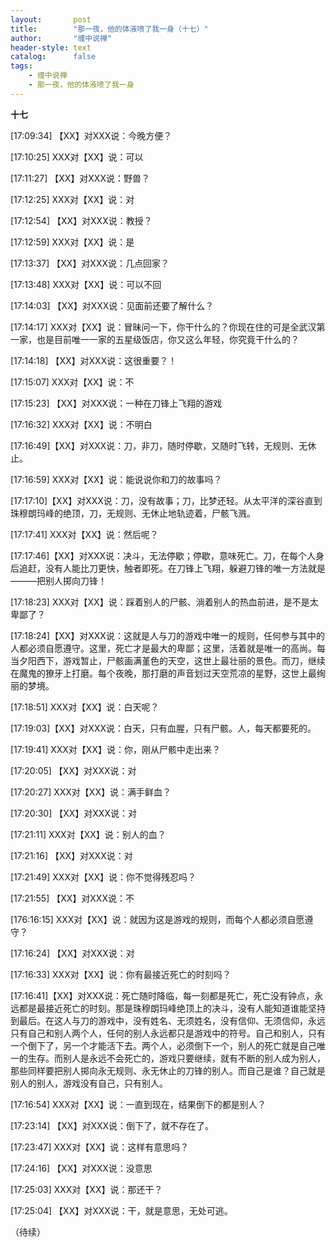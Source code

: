 ```yaml
---
layout:       post
title:        "那一夜，他的体液喷了我一身（十七）"
author:       "缠中说禅"
header-style: text
catalog:      false
tags:
    - 缠中说禅
    - 那一夜，他的体液喷了我一身
---
```


**十七**



[17:09:34] 【XX】对XXX说：今晚方便？

[17:10:25] XXX对【XX】说：可以

[17:11:27] 【XX】对XXX说：野兽？

[17:12:25] XXX对【XX】说：对

[17:12:54] 【XX】对XXX说：教授？

[17:12:59] XXX对【XX】说：是

[17:13:37] 【XX】对XXX说：几点回家？

[17:13:48] XXX对【XX】说：可以不回

[17:14:03] 【XX】对XXX说：见面前还要了解什么？

[17:14:17] XXX对【XX】说：冒昧问一下，你干什么的？你现在住的可是全武汉第一家，也是目前唯一一家的五星级饭店，你又这么年轻，你究竟干什么的？

[17:14:18] 【XX】对XXX说：这很重要？！

[17:15:07] XXX对【XX】说：不

[17:15:23] 【XX】对XXX说：一种在刀锋上飞翔的游戏

[17:16:32] XXX对【XX】说：不明白

[17:16:49]【XX】对XXX说：刀，非刀，随时停歇，又随时飞转，无规则、无休止。

[17:16:59] XXX对【XX】说：能说说你和刀的故事吗？

[17:17:10]【XX】对XXX说：刀，没有故事；刀，比梦还轻。从太平洋的深谷直到珠穆朗玛峰的绝顶，刀，无规则、无休止地轨迹着，尸骸飞溅。

[17:17:41] XXX对【XX】说：然后呢？

[17:17:46]【XX】对XXX说：决斗，无法停歇；停歇，意味死亡。刀，在每个人身后追赶，没有人能比刀更快，触者即死。在刀锋上飞翔，躲避刀锋的唯一方法就是———把别人掷向刀锋！

[17:18:23] XXX对【XX】说：踩着别人的尸骸、淌着别人的热血前进，是不是太卑鄙了？

[17:18:24]【XX】对XXX说：这就是人与刀的游戏中唯一的规则，任何参与其中的人都必须自愿遵守。这里，死亡才是最大的卑鄙；这里，活着就是唯一的高尚。每当夕阳西下，游戏暂止，尸骸画满堇色的天空，这世上最壮丽的景色。而刀，继续在魔鬼的獠牙上打磨。每个夜晚，那打磨的声音划过天空荒凉的星野，这世上最绚丽的梦境。

[17:18:51] XXX对【XX】说：白天呢？

[17:19:03]【XX】对XXX说：白天，只有血腥，只有尸骸。人，每天都要死的。

[17:19:41] XXX对【XX】说：你，刚从尸骸中走出来？

[17:20:05] 【XX】对XXX说：对

[17:20:27] XXX对【XX】说：满手鲜血？

[17:20:30] 【XX】对XXX说：对

[17:21:11] XXX对【XX】说：别人的血？

[17:21:16] 【XX】对XXX说：对

[17:21:49] XXX对【XX】说：你不觉得残忍吗？

[17:21:55] 【XX】对XXX说：不

[176:16:15] XXX对【XX】说：就因为这是游戏的规则，而每个人都必须自愿遵守？

[17:16:24] 【XX】对XXX说：对

[17:16:33] XXX对【XX】说：你有最接近死亡的时刻吗？

[17:16:41]【XX】对XXX说：死亡随时降临，每一刻都是死亡，死亡没有钟点，永远都是最接近死亡的时刻。那是珠穆朗玛峰绝顶上的决斗，没有人能知道谁能坚持到最后。在这人与刀的游戏中，没有姓名、无须姓名，没有信仰、无须信仰，永远只有自己和别人两个人，任何的别人永远都只是游戏中的符号。自己和别人，只有一个倒下了，另一个才能活下去。两个人，必须倒下一个，别人的死亡就是自己唯一的生存。而别人是永远不会死亡的，游戏只要继续，就有不断的别人成为别人，那些同样要把别人掷向永无规则、永无休止的刀锋的别人。而自己是谁？自己就是别人的别人，游戏没有自己，只有别人。

[17:16:54] XXX对【XX】说：一直到现在，结果倒下的都是别人？

[17:23:14] 【XX】对XXX说：倒下了，就不存在了。

[17:23:47] XXX对【XX】说：这样有意思吗？

[17:24:16] 【XX】对XXX说：没意思

[17:25:03] XXX对【XX】说：那还干？

[17:25:04] 【XX】对XXX说：干，就是意思，无处可逃。



（待续）
